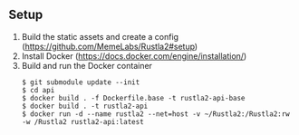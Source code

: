 ## Setup

  1. Build the static assets and create a config (<https://github.com/MemeLabs/Rustla2#setup>)
  2. Install Docker (<https://docs.docker.com/engine/installation/>)
  3. Build and run the Docker container
        ```
        $ git submodule update --init
        $ cd api
        $ docker build . -f Dockerfile.base -t rustla2-api-base
        $ docker build . -t rustla2-api
        $ docker run -d --name rustla2 --net=host -v ~/Rustla2:/Rustla2:rw -w /Rustla2 rustla2-api:latest
        ```
